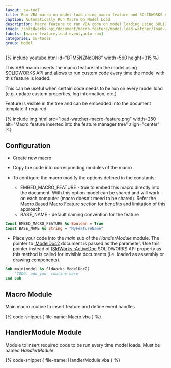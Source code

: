 ```yaml
---
layout: sw-tool
title: Run VBA macro on model load using macro feature and SOLIDWORKS API
caption: Automatically Run Macro On Model Load
description: Macro feature to run VBA code on model loading using SOLIDWORKS API
image: /solidworks-api/document/macro-feature/model-load-watcher/load-watcher-macro-feature.png
labels: [macro feature,load event,auto run]
categories: sw-tools
group: Model
---
```

{% include youtube.html id="BTM5NZNdON8" width=560 height=315 %}

This VBA macro inserts the macro feature into the model using SOLIDWORKS API and allows to run custom code every time the model with this feature is loaded.

This can be useful when certain code needs to be run on every model load (e.g. update custom properties, log information, etc.)

Feature is visible in the tree and can be embedded into the document template if required.

{% include img.html src="load-watcher-macro-feature.png" width=250 alt="Macro feature inserted into the feature manager tree" align="center" %}

## Configuration

* Create new macro
* Copy the code into corresponding modules of the macro
* To configure the macro modify the options defined in the constants:

    * EMBED_MACRO_FEATURE - true to embed this macro directly into the document. With this option model can be shared and will work on each computer (macro doesn't meed to be shared). Refer the [Macro Based Macro Feature](/solidworks-api/document/macro-feature/#macro-based-macro-feature) section for benefits and limitation of this approach.
    * BASE_NAME - default naming convention for the feature

~~~ vb
Const EMBED_MACRO_FEATURE As Boolean = True
Const BASE_NAME As String = "MyFeatureName"
~~~

* Place your code into the *main* sub of the *HandlerModule* module. The pointer to [IModelDoc2](http://help.solidworks.com/2012/english/api/sldworksapi/SolidWorks.Interop.sldworks~SolidWorks.Interop.sldworks.IModelDoc2.html) document is passed as the parameter. Use this pointer instead of [ISldWorks::ActiveDoc](http://help.solidworks.com/2012/english/api/sldworksapi/solidworks.interop.sldworks~solidworks.interop.sldworks.isldworks~activedoc.html) SOLIDWORKS API property as this method is called for invisible documents (i.e. loaded as assembly or drawing components).

~~~ vb
Sub main(model As SldWorks.ModelDoc2)
    'TODO: add your routine here
End Sub
~~~

## Macro Module

Main macro routine to insert feature and define event handles

{% code-snippet { file-name: Macro.vba } %}

## HandlerModule Module

Module to insert required code to be run every time model loads. Must be named *HandlerModule*

{% code-snippet { file-name: HandlerModule.vba } %}
